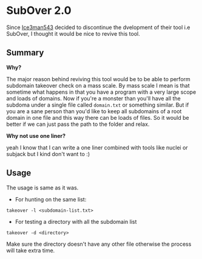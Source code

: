 # SubOver 2.0

Since [Ice3man543](https://github.com/Ice3man543) decided to discontinue the dvelopment of their tool i.e SubOver, I thought it would be nice to revive this tool.

## Summary

__Why?__

The major reason behind reviving this tool would be to be able to perform subdomain takeover check on a mass scale. By mass scale I mean is that sometime what happens in that you have a program with a very large scope and loads of domains. Now if you're a monster than you'll have all the subdoma under a single file called `domain.txt` or something similar. But if you are a sane person than you'd like to keep all subdomains of a root domain in one file and this way there can be loads of files. So it would be better if we can just pass the path to the folder and relax.

__Why not use one liner?__

yeah I know that I can write a one liner combined with tools like nuclei or subjack but I kind don't want to :)


## Usage

The usage is same as it was.

* For hunting on the same list:

```
takeover -l <subdomain-list.txt>
```

* For testing a directory with all the subdomain list

```
takeover -d <directory>
```

Make sure the directory doesn't have any other file otherwise the process will take extra time.
